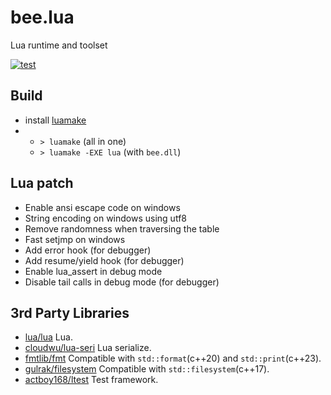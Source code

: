 # bee.lua

Lua runtime and toolset

[![test](https://github.com/actboy168/bee.lua/actions/workflows/test.yml/badge.svg)](https://github.com/actboy168/bee.lua/actions/workflows/test.yml)

## Build

* install [luamake](https://github.com/actboy168/luamake)
*
  + `> luamake` (all in one)
  + `> luamake -EXE lua` (with `bee.dll`)

## Lua patch

* Enable ansi escape code on windows
* String encoding on windows using utf8
* Remove randomness when traversing the table
* Fast setjmp on windows
* Add error hook (for debugger)
* Add resume/yield hook (for debugger)
* Enable lua_assert in debug mode
* Disable tail calls in debug mode (for debugger)

## 3rd Party Libraries

* [lua/lua](https://github.com/lua/lua) Lua.
* [cloudwu/lua-seri](https://github.com/cloudwu/ltask/blob/master/src/lua-seri.c) Lua serialize.
* [fmtlib/fmt](https://github.com/fmtlib/fmt) Compatible with `std::format`(c++20) and `std::print`(c++23).
* [gulrak/filesystem](https://github.com/gulrak/filesystem) Compatible with `std::filesystem`(c++17).
* [actboy168/ltest](https://github.com/actboy168/ltest) Test framework.
